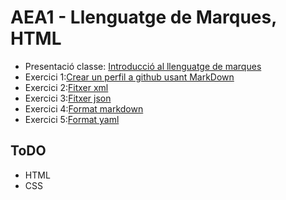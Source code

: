 # AEA1 - Llenguatge de Marques, HTML

* Presentació classe: [Introducció al llenguatge de marques](./Introducció.md)
* Exercici 1:[Crear un perfil a github usant MarkDown](./ProfileGitHub.md)
* Exercici 2:[Fitxer xml](./practica-xml/readme.md)
* Exercici 3:[Fitxer json](./practica-json/readme.md)
* Exercici 4:[Format markdown](./practica-markdown/readme.md)
* Exercici 5:[Format yaml](./practica-yaml/readme.md)


## ToDO

* HTML
* CSS